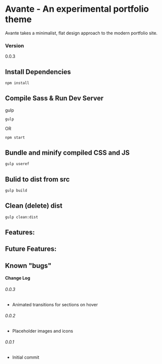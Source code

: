 # Avante - An experimental portfolio theme

Avante takes a minimalist, flat design approach to the modern portfolio site.

### Version

0.0.3

## Install Dependencies

```bash
npm install 
```

## Compile Sass & Run Dev Server

gulp

```bash
gulp
```
OR

```bash
npm start
```

## Bundle and minify compiled CSS and JS

```bash
gulp useref
```

## Bulid to dist from src

```bash
gulp build
```
## Clean (delete) dist

```bash
gulp clean:dist
```

## Features: 


## Future Features:


## Known "bugs"


#### Change Log

###### 0.0.3

* Animated transitions for sections on hover

###### 0.0.2

* Placeholder images and icons

###### 0.0.1

* Initial commit